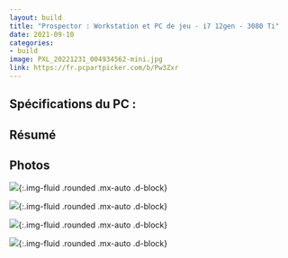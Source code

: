 ```yaml
---
layout: build
title: "Prospector : Workstation et PC de jeu - i7 12gen - 3080 Ti"
date: 2021-09-10
categories:
- build
image: PXL_20221231_004934562-mini.jpg
link: https://fr.pcpartpicker.com/b/Pw3Zxr
---
```


## Spécifications du PC :

## Résumé

## Photos

![](https://cdna.pcpartpicker.com/static/forever/images/userbuild/417314.dd4a37657537e2ab0c9e8e81bc9c6788.1600.jpg){:.img-fluid .rounded .mx-auto .d-block}

![](https://cdna.pcpartpicker.com/static/forever/images/userbuild/417314.cc3ddda91db3943ccaf881aef171d1f8.1600.jpg){:.img-fluid .rounded .mx-auto .d-block}

![](https://cdna.pcpartpicker.com/static/forever/images/userbuild/417314.0ed9186c89142d9b22ae5b856cf7eafe.1600.jpg){:.img-fluid .rounded .mx-auto .d-block}

![](https://cdna.pcpartpicker.com/static/forever/images/userbuild/417314.71695c8be502bc319c76d75b092fe4c4.1600.jpg){:.img-fluid .rounded .mx-auto .d-block}